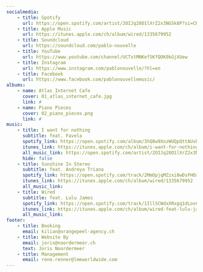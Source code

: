 ```yaml
---
socialmedia:
    - title: Spotify
      url: https://open.spotify.com/artist/2OIJq28O1lXrZ2x3NGSk8P?si=CByy8uzMQbWgOVOESWP-zg
    - title: Apple Music
      url: https://itunes.apple.com/ch/album/wired/1335679952
    - title: Soundcloud
      url: https://soundcloud.com/pablo-nouvelle
    - title: YouTube
      url: https://www.youtube.com/channel/UCTxtMNKefSKfQOK0kGjXUew
    - title: Instagram
      url: https://www.instagram.com/pablonouvelle/?hl=en
    - title: Facebook
      url: https://www.facebook.com/pablonouvellemusic/
albums: 
    - name: Atlas Internet Cafe
      cover: 01_atlas_internet_cafe.jpg
      link: #
    - name: Piano Pieces
      cover: 02_piano_pieces.png
      link: #
music:
    - title: I want for nothing
      subtitle: feat. Favela
      spotify_link: https://open.spotify.com/album/3hQ8w9XozWUQpQttAUvbEa
      itunes_link: https://itunes.apple.com/ch/album/i-want-for-nothing-feat-favela-single/id1276654342
      all_music_link: https://open.spotify.com/artist/2OIJq28O1lXrZ2x3NGSk8P
      hide: false
    - title: Sunshine In Stereo
      subtitle: feat. Andreya Triana
      spotify_link: https://open.spotify.com/track/2MmOpjqMZzxi8wDsFHOaVs?si=byiKoKOTQ9a5LuhgNdcoyA
      itunes_link: https://itunes.apple.com/ch/album/wired/1335679952
      all_music_link:
    - title: Wired
      subtitle: feat. Lulu James
      spotify_link: https://open.spotify.com/track/1IllSCWdxXRxgq1dLovC3T
      itunes_link: https://itunes.apple.com/ch/album/wired-feat-lulu-james-single/1309528889
      all_music_link:
footer:
    - title: Booking
      email: kilian@orangepeel-agency.ch
    - title: Website By
      email: joris@noordermeer.ch
      text: Joris Noordermeer
    - title: Management
      email: rene.renner@lmeworldwide.com
---
```

